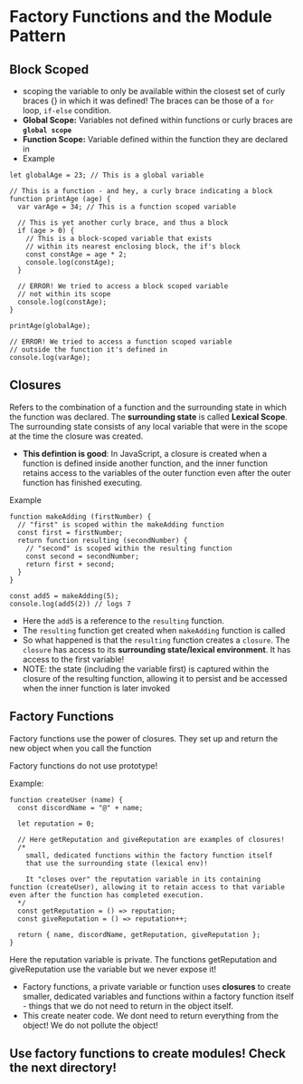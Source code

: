 # Factory Functions and the Module Pattern

## Block Scoped

-   scoping the variable to only be available within the closest set of curly braces {} in which it was defined! The braces can be those of a `for` loop, `if-else` condition.
-   **Global Scope:** Variables not defined within functions or curly braces are **`global scope`**
-   **Function Scope:** Variable defined within the function they are declared in
-   Example

```
let globalAge = 23; // This is a global variable

// This is a function - and hey, a curly brace indicating a block
function printAge (age) {
  var varAge = 34; // This is a function scoped variable

  // This is yet another curly brace, and thus a block
  if (age > 0) {
    // This is a block-scoped variable that exists
    // within its nearest enclosing block, the if's block
    const constAge = age * 2;
    console.log(constAge);
  }

  // ERROR! We tried to access a block scoped variable
  // not within its scope
  console.log(constAge);
}

printAge(globalAge);

// ERROR! We tried to access a function scoped variable
// outside the function it's defined in
console.log(varAge);
```

## Closures

Refers to the combination of a function and the surrounding state in which the function was declared. The **surrounding state** is called **Lexical Scope**. The surrounding state consists of any local variable that were in the scope at the time the closure was created.

-   **This defintion is good**: In JavaScript, a closure is created when a function is defined inside another function, and the inner function retains access to the variables of the outer function even after the outer function has finished executing.

Example

```
function makeAdding (firstNumber) {
  // "first" is scoped within the makeAdding function
  const first = firstNumber;
  return function resulting (secondNumber) {
    // "second" is scoped within the resulting function
    const second = secondNumber;
    return first + second;
  }
}

const add5 = makeAdding(5);
console.log(add5(2)) // logs 7
```

-   Here the `add5` is a reference to the `resulting` function.
-   The `resulting` function get created when `makeAdding` function is called
-   So what happened is that the `resulting` function creates a `closure`. The `closure` has access to its **surrounding state/lexical environment**. It has access to the first variable!
-   NOTE: the state (including the variable first) is captured within the closure of the resulting function, allowing it to persist and be accessed when the inner function is later invoked

## Factory Functions

Factory functions use the power of closures. They set up and return the new object when you call the function

Factory functions do not use prototype!

Example:

```
function createUser (name) {
  const discordName = "@" + name;

  let reputation = 0;

  // Here getReputation and giveReputation are examples of closures!
  /*
    small, dedicated functions within the factory function itself
    that use the surrounding state (lexical env)!

    It "closes over" the reputation variable in its containing function (createUser), allowing it to retain access to that variable even after the function has completed execution.
  */
  const getReputation = () => reputation;
  const giveReputation = () => reputation++;

  return { name, discordName, getReputation, giveReputation };
}
```

Here the reputation variable is private. The functions getReputation and giveReputation use the variable but we never expose it!

-   Factory functions, a private variable or function uses **closures** to create smaller, dedicated variables and functions within a factory function itself - things that we do not need to return in the object itself.
-   This create neater code. We dont need to return everything from the object! We do not pollute the object!

## Use factory functions to create modules! Check the next directory!
